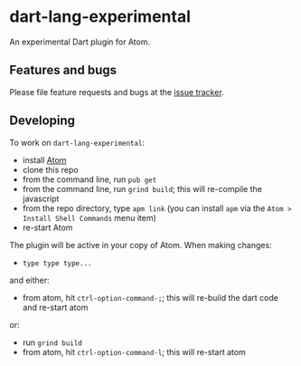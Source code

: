# dart-lang-experimental

An experimental Dart plugin for Atom.

## Features and bugs

Please file feature requests and bugs at the [issue tracker][tracker].

[tracker]: https://github.com/dart-atom/dart-lang-experimental/issues

## Developing

To work on `dart-lang-experimental`:

- install [Atom](https://atom.io/)
- clone this repo
- from the command line, run `pub get`
- from the command line, run `grind build`; this will re-compile the javascript
- from the repo directory, type `apm link` (you can install `apm` via the
  `Atom > Install Shell Commands` menu item)
- re-start Atom

The plugin will be active in your copy of Atom. When making changes:

- `type type type...`

and either:

- from atom, hit `ctrl-option-command-;`; this will re-build the dart code and re-start atom

or:

- run `grind build`
- from atom, hit `ctrl-option-command-l`; this will re-start atom
